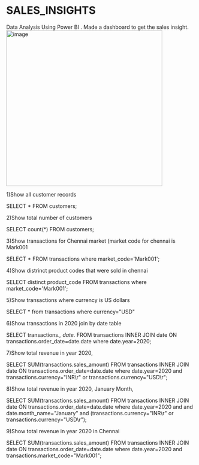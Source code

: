 # SALES_INSIGHTS
Data Analysis Using Power BI . Made a dashboard to get the sales insight.
<img width="416" alt="image" src="https://user-images.githubusercontent.com/88205480/185393344-b1348b90-1d3c-47c2-b396-2a005a8535e7.png">



1)Show all customer records

SELECT * FROM customers;

2)Show total number of customers

SELECT count(*) FROM customers;

3)Show transactions for Chennai market (market code for chennai is Mark001

SELECT * FROM transactions where market_code='Mark001';

4)Show distrinct product codes that were sold in chennai

SELECT distinct product_code FROM transactions where market_code='Mark001';

5)Show transactions where currency is US dollars

SELECT * from transactions where currency="USD"

6)Show transactions in 2020 join by date table

SELECT transactions.*, date.* FROM transactions INNER JOIN date ON transactions.order_date=date.date where date.year=2020;

7)Show total revenue in year 2020,

SELECT SUM(transactions.sales_amount) FROM transactions INNER JOIN date ON transactions.order_date=date.date where date.year=2020 and transactions.currency="INR\r" or transactions.currency="USD\r";

8)Show total revenue in year 2020, January Month,

SELECT SUM(transactions.sales_amount) FROM transactions INNER JOIN date ON transactions.order_date=date.date where date.year=2020 and and date.month_name="January" and (transactions.currency="INR\r" or transactions.currency="USD\r");

9)Show total revenue in year 2020 in Chennai

SELECT SUM(transactions.sales_amount) FROM transactions INNER JOIN date ON transactions.order_date=date.date where date.year=2020 and transactions.market_code="Mark001";
